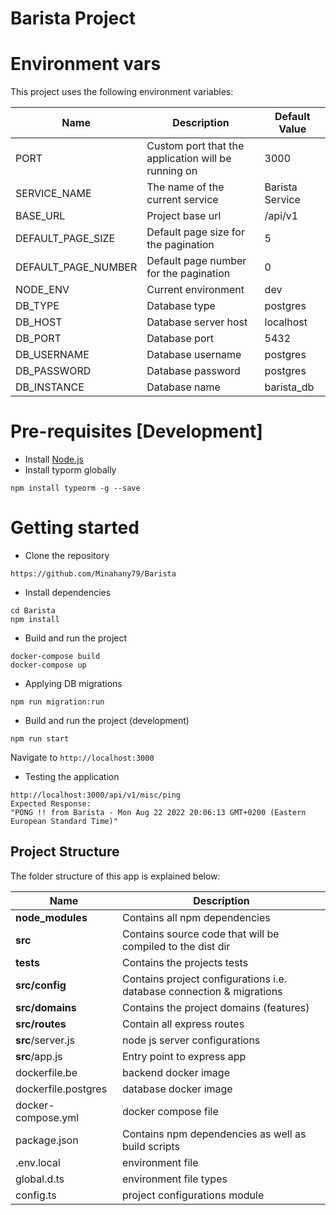 # Barista Project

# Environment vars

This project uses the following environment variables:

| Name                | Description                                         | Default Value          |
| ------------------- | --------------------------------------------------- | ---------------------- |
| PORT                | Custom port that the application will be running on | 3000                   |
| SERVICE_NAME        | The name of the current service                     | Barista Service  |
| BASE_URL            | Project base url                                    | /api/v1                |
| DEFAULT_PAGE_SIZE   | Default page size for the pagination                | 5                      |
| DEFAULT_PAGE_NUMBER | Default page number for the pagination              | 0                      |
| NODE_ENV            | Current environment                                 | dev                    |
| DB_TYPE        | Database type                                       | postgres               |
| DB_HOST        | Database server host                                | localhost              |
| DB_PORT        | Database port                                       | 5432                   |
| DB_USERNAME    | Database username                                   | postgres               |
| DB_PASSWORD    | Database password                                   | postgres               |
| DB_INSTANCE    | Database name                                       | barista_db                |

# Pre-requisites [Development]

- Install [Node.js](https://nodejs.org/en/)
- Install typorm globally

```
npm install typeorm -g --save
```

# Getting started

- Clone the repository

```
https://github.com/Minahany79/Barista
```

- Install dependencies

```
cd Barista
npm install
```

- Build and run the project

```
docker-compose build
docker-compose up
```

- Applying DB migrations

```
npm run migration:run
```

- Build and run the project (development)

```
npm run start
```

Navigate to `http://localhost:3000`

- Testing the application

```
http://localhost:3000/api/v1/misc/ping
Expected Response:
"PONG !! from Barista - Mon Aug 22 2022 20:06:13 GMT+0200 (Eastern European Standard Time)"
```

## Project Structure

The folder structure of this app is explained below:

| Name                | Description                                                           |
| ------------------- | --------------------------------------------------------------------- |
| **node_modules**    | Contains all npm dependencies                                         |
| **src**             | Contains source code that will be compiled to the dist dir            |
| **tests**           | Contains the projects tests                                           |
| **src/config**      | Contains project configurations i.e. database connection & migrations |
| **src/domains**     | Contains the project domains (features)                               |
| **src/routes**      | Contain all express routes                                            |
| **src**/server.js   | node js server configurations                                         |
| **src**/app.js      | Entry point to express app                                            |
| dockerfile.be       | backend docker image                                                  |
| dockerfile.postgres | database docker image                                                 |
| docker-compose.yml  | docker compose file                                                   |
| package.json        | Contains npm dependencies as well as build scripts                    |
| .env.local          | environment file                                                      |
| global.d.ts         | environment file types                                                |
| config.ts           | project configurations module                                         |

